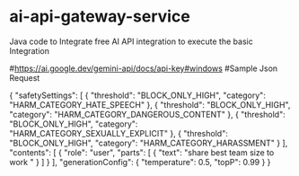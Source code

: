 # ai-api-gateway-service
Java code to Integrate free AI API integration to execute the basic Integration

#https://ai.google.dev/gemini-api/docs/api-key#windows
#Sample Json Request 

{
    "safetySettings": [
        {
            "threshold": "BLOCK_ONLY_HIGH",
            "category": "HARM_CATEGORY_HATE_SPEECH"
        },
        {
            "threshold": "BLOCK_ONLY_HIGH",
            "category": "HARM_CATEGORY_DANGEROUS_CONTENT"
        },
        {
            "threshold": "BLOCK_ONLY_HIGH",
            "category": "HARM_CATEGORY_SEXUALLY_EXPLICIT"
        },
        {
            "threshold": "BLOCK_ONLY_HIGH",
            "category": "HARM_CATEGORY_HARASSMENT"
        }
    ],
    "contents": [
        {
            "role": "user",
            "parts": [
                {
                    "text": "share best team size to work "
                }
            ]
        }
    ],
    "generationConfig": {
        "temperature": 0.5,
        "topP": 0.99
    }
}